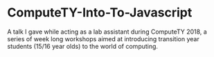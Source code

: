 # ComputeTY-Into-To-Javascript

A talk I gave while acting as a lab assistant during ComputeTY 2018, a series of week long workshops aimed at introducing transition year students (15/16 year olds) to the world of computing.


